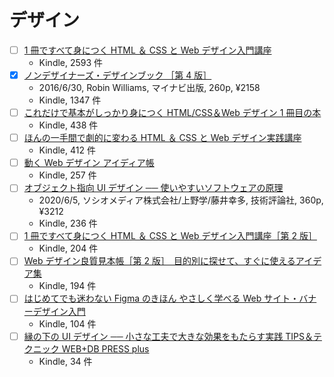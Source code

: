 # デザイン

- [ ] [1 冊ですべて身につく HTML ＆ CSS と Web デザイン入門講座](https://www.amazon.co.jp/dp/B07PS1ZJN6)
  - Kindle, 2593 件
- [x] [ノンデザイナーズ・デザインブック ［第 4 版］](https://www.amazon.co.jp/dp/B01LW1BC2L)
  - 2016/6/30, Robin Williams, マイナビ出版, 260p, ¥2158
  - Kindle, 1347 件
- [ ] [これだけで基本がしっかり身につく HTML/CSS＆Web デザイン 1 冊目の本](https://www.amazon.co.jp/dp/B09DPJ1JCT)
  - Kindle, 438 件
- [ ] [ほんの一手間で劇的に変わる HTML ＆ CSS と Web デザイン実践講座](https://www.amazon.co.jp/dp/B08S2T8HZV)
  - Kindle, 412 件
- [ ] [動く Web デザイン アイディア帳](https://www.amazon.co.jp/dp/B08X4GLZTR)
  - Kindle, 257 件
- [ ] [オブジェクト指向 UI デザイン ── 使いやすいソフトウェアの原理](https://www.amazon.co.jp/dp/B0893RK6WC)
  - 2020/6/5, ソシオメディア株式会社/上野学/藤井幸多, 技術評論社, 360p, ¥3212
  - Kindle, 236 件
- [ ] [1 冊ですべて身につく HTML ＆ CSS と Web デザイン入門講座［第 2 版］](https://www.amazon.co.jp/dp/B0CTM5Z6XQ)
  - Kindle, 204 件
- [ ] [Web デザイン良質見本帳［第 2 版］　目的別に探せて、すぐに使えるアイデア集](https://www.amazon.co.jp/dp/B09KN975VS)
  - Kindle, 194 件
- [ ] [はじめてでも迷わない Figma のきほん やさしく学べる Web サイト・バナーデザイン入門](https://www.amazon.co.jp/dp/B0CC96VRSP)
  - Kindle, 104 件
- [ ] [縁の下の UI デザイン ── 小さな工夫で大きな効果をもたらす実践 TIPS＆テクニック WEB+DB PRESS plus](https://www.amazon.co.jp/dp/B0C1MZ8NLB)
  - Kindle, 34 件
